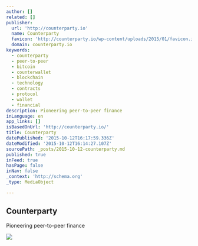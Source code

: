 ```yaml
---
author: []
related: []
publisher:
  url: 'http://counterparty.io'
  name: Counterparty
  favicon: 'http://counterparty.io/wp-content/uploads/2015/01/favicon.ico'
  domain: counterparty.io
keywords:
  - counterparty
  - peer-to-peer
  - bitcoin
  - counterwallet
  - blockchain
  - technology
  - contracts
  - protocol
  - wallet
  - financial
description: Pioneering peer-to-peer finance
inLanguage: en
app_links: []
isBasedOnUrl: 'http://counterparty.io/'
title: Counterparty
datePublished: '2015-10-12T16:17:59.336Z'
dateModified: '2015-10-12T16:14:27.107Z'
sourcePath: _posts/2015-10-12-counterparty.md
published: true
inFeed: true
hasPage: false
inNav: false
_context: 'http://schema.org'
_type: MediaObject

---
```

<article style=""><h1>Counterparty</h1><p>Pioneering peer-to-peer finance</p><img src="http://counterparty.io/wp-content/uploads/2014/12/stage-home.png" /></article>